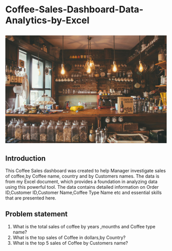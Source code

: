 # Coffee-Sales-Dashboard-Data-Analytics-by-Excel
![](coffee_store.jpg)
---
## Introduction
This Coffee Sales dashboard was created to help Manager investigate sales of coffee,by Coffee name, country and by Customers names.
The data is from my Excel document, which provides a foundation in analyzing data using this powerful tool. The data contains detailed information on Order ID,Customer ID,Customer Name,Coffee Type Name etc and essential skills that are presented here.
## Problem statement
1. What is the total sales of coffee by years ,mounths and Coffee type name?
2. What is the top sales of Coffee in dollars,by Country?
3. What is the top 5 sales of Coffee by Customers name?

